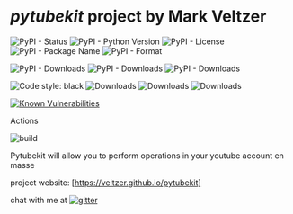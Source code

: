
# *pytubekit* project by Mark Veltzer

![PyPI - Status](https://img.shields.io/pypi/status/pytubekit)
![PyPI - Python Version](https://img.shields.io/pypi/pyversions/pytubekit)
![PyPI - License](https://img.shields.io/pypi/l/pytubekit)
![PyPI - Package Name](https://img.shields.io/pypi/v/pytubekit)
![PyPI - Format](https://img.shields.io/pypi/format/pytubekit)

![PyPI - Downloads](https://img.shields.io/pypi/dd/pytubekit)
![PyPI - Downloads](https://img.shields.io/pypi/dw/pytubekit)
![PyPI - Downloads](https://img.shields.io/pypi/dm/pytubekit)

![Code style: black](https://img.shields.io/badge/code%20style-black-000000.svg)
![Downloads](https://pepy.tech/badge/pytubekit)
![Downloads](https://pepy.tech/badge/pytubekit/month)
![Downloads](https://pepy.tech/badge/pytubekit/week)

[![Known Vulnerabilities](https://snyk.io/test/github/veltzer/pytubekit/badge.svg?targetFile=requirements.txt)](https://snyk.io/test/github/veltzer/pytubekit?targetFile=requirements.txt)


Actions

![build](https://github.com/veltzer/pytubekit/workflows/build/badge.svg)

Pytubekit will allow you to perform operations in your youtube account en masse

project website: [https://veltzer.github.io/pytubekit]

chat with me at [![gitter](https://badges.gitter.im/Join%20Chat.svg)](https://gitter.im/veltzer/mark.veltzer)


